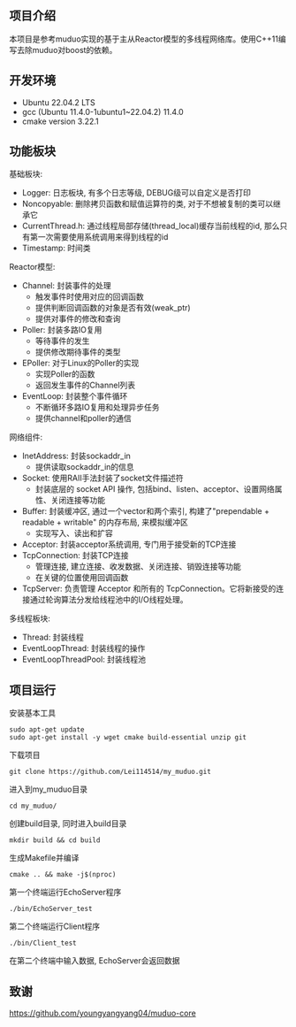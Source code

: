 ## **项目介绍**
本项目是参考muduo实现的基于主从Reactor模型的多线程网络库。使用C++11编写去除muduo对boost的依赖。


## **开发环境**
- Ubuntu 22.04.2 LTS
- gcc (Ubuntu 11.4.0-1ubuntu1~22.04.2) 11.4.0
- cmake version 3.22.1


## **功能板块**
基础板块:
- Logger: 日志板块, 有多个日志等级, DEBUG级可以自定义是否打印
- Noncopyable: 删除拷贝函数和赋值运算符的类, 对于不想被复制的类可以继承它
- CurrentThread.h: 通过线程局部存储(thread_local)缓存当前线程的id, 那么只有第一次需要使用系统调用来得到线程的id
- Timestamp: 时间类

Reactor模型:
- Channel: 封装事件的处理
	- 触发事件时使用对应的回调函数
	- 提供判断回调函数的对象是否有效(weak_ptr)
	- 提供对事件的修改和查询
- Poller: 封装多路IO复用
	- 等待事件的发生
	- 提供修改期待事件的类型 
- EPoller: 对于Linux的Poller的实现
	- 实现Poller的函数
	- 返回发生事件的Channel列表
- EventLoop: 封装整个事件循环
	- 不断循环多路IO复用和处理异步任务
	- 提供channel和poller的通信

网络组件:
- InetAddress: 封装sockaddr_in 
	- 提供读取sockaddr_in的信息
- Socket: 使用RAII手法封装了socket文件描述符
	- 封装底层的 socket API 操作, 包括bind、listen、acceptor、设置网络属性、关闭连接等功能
- Buffer: 封装缓冲区, 通过一个vector和两个索引, 构建了"prependable + readable + writable" 的内存布局, 来模拟缓冲区
	- 实现写入、读出和扩容
- Acceptor: 封装acceptor系统调用, 专门用于接受新的TCP连接
- TcpConnection: 封装TCP连接
	- 管理连接, 建立连接、收发数据、关闭连接、销毁连接等功能
	- 在关键的位置使用回调函数
- TcpServer: 负责管理 Acceptor 和所有的 TcpConnection。它将新接受的连接通过轮询算法分发给线程池中的I/O线程处理。

多线程板块:
- Thread: 封装线程
- EventLoopThread: 封装线程的操作  
- EventLoopThreadPool: 封装线程池


## **项目运行**
安装基本工具
```
sudo apt-get update
sudo apt-get install -y wget cmake build-essential unzip git
```
下载项目
```
git clone https://github.com/Lei114514/my_muduo.git
```
进入到my_muduo目录
```
cd my_muduo/
```
创建build目录, 同时进入build目录
```
mkdir build && cd build
```
生成Makefile并编译
```
cmake .. && make -j$(nproc)
```
第一个终端运行EchoServer程序
```
./bin/EchoServer_test
```
第二个终端运行Client程序
```
./bin/Client_test
```
在第二个终端中输入数据, EchoServer会返回数据

## **致谢**
https://github.com/youngyangyang04/muduo-core

